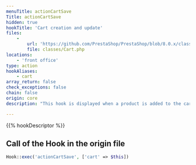 ```yaml
---
menuTitle: actionCartSave
Title: actionCartSave
hidden: true
hookTitle: 'Cart creation and update'
files:
    -
        url: 'https://github.com/PrestaShop/PrestaShop/blob/8.0.x/classes/Cart.php'
        file: classes/Cart.php
locations:
    - 'front office'
type: action
hookAliases:
    - cart
array_return: false
check_exceptions: false
chain: false
origin: core
description: "This hook is displayed when a product is added to the cart or if the cart's content is modified"

---
```


{{% hookDescriptor %}}

## Call of the Hook in the origin file

```php
Hook::exec('actionCartSave', ['cart' => $this])
```
